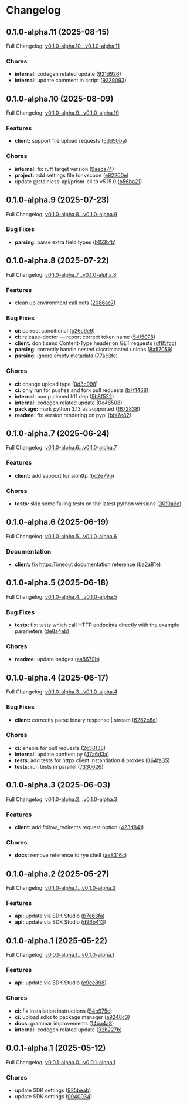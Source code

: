 # Changelog

## 0.1.0-alpha.11 (2025-08-15)

Full Changelog: [v0.1.0-alpha.10...v0.1.0-alpha.11](https://github.com/felippemr/ambient-sdk/compare/v0.1.0-alpha.10...v0.1.0-alpha.11)

### Chores

* **internal:** codegen related update ([921d926](https://github.com/felippemr/ambient-sdk/commit/921d9266c7114b4bd07af99ead1159936764fc02))
* **internal:** update comment in script ([9229093](https://github.com/felippemr/ambient-sdk/commit/92290931fb8e4993dbba9142a8b03b9c16a562f5))

## 0.1.0-alpha.10 (2025-08-09)

Full Changelog: [v0.1.0-alpha.9...v0.1.0-alpha.10](https://github.com/felippemr/ambient-sdk/compare/v0.1.0-alpha.9...v0.1.0-alpha.10)

### Features

* **client:** support file upload requests ([5dd50ba](https://github.com/felippemr/ambient-sdk/commit/5dd50ba3a6897f2fd1cb278250597e99c277d623))


### Chores

* **internal:** fix ruff target version ([9aeca74](https://github.com/felippemr/ambient-sdk/commit/9aeca74409f2d0daa2ab5479656ab9c838a08203))
* **project:** add settings file for vscode ([e92260e](https://github.com/felippemr/ambient-sdk/commit/e92260e90145161509d30b94c7236ff4db7315cd))
* update @stainless-api/prism-cli to v5.15.0 ([b56ba21](https://github.com/felippemr/ambient-sdk/commit/b56ba21d8deb8caf5448638ee332b8aea1bd63a2))

## 0.1.0-alpha.9 (2025-07-23)

Full Changelog: [v0.1.0-alpha.8...v0.1.0-alpha.9](https://github.com/felippemr/ambient-sdk/compare/v0.1.0-alpha.8...v0.1.0-alpha.9)

### Bug Fixes

* **parsing:** parse extra field types ([b153bfb](https://github.com/felippemr/ambient-sdk/commit/b153bfbf64238729686396fdc2cb0cfc7489c99e))

## 0.1.0-alpha.8 (2025-07-22)

Full Changelog: [v0.1.0-alpha.7...v0.1.0-alpha.8](https://github.com/felippemr/ambient-sdk/compare/v0.1.0-alpha.7...v0.1.0-alpha.8)

### Features

* clean up environment call outs ([2086ac7](https://github.com/felippemr/ambient-sdk/commit/2086ac739e360d8223bb44ffd608681e32645790))


### Bug Fixes

* **ci:** correct conditional ([b26c9e9](https://github.com/felippemr/ambient-sdk/commit/b26c9e9f295fd90d2a34ec00d0d53b1291292ce5))
* **ci:** release-doctor — report correct token name ([54f5078](https://github.com/felippemr/ambient-sdk/commit/54f5078480683657031446033ae3135125a52a4c))
* **client:** don't send Content-Type header on GET requests ([df85fcc](https://github.com/felippemr/ambient-sdk/commit/df85fcc56f084779639db80e588b8883c8a1426a))
* **parsing:** correctly handle nested discriminated unions ([8a57059](https://github.com/felippemr/ambient-sdk/commit/8a570596ff30b5f24bf4a95bade6ad1aba1f38a8))
* **parsing:** ignore empty metadata ([77ac3fe](https://github.com/felippemr/ambient-sdk/commit/77ac3fe8607ce71a7b884e44183ee84856d897f4))


### Chores

* **ci:** change upload type ([0d3c998](https://github.com/felippemr/ambient-sdk/commit/0d3c9980ff9f140c9ccfcfb7c058a5d745f4a356))
* **ci:** only run for pushes and fork pull requests ([b7f1468](https://github.com/felippemr/ambient-sdk/commit/b7f1468f5d045d8ff33e3011f267159f757f620f))
* **internal:** bump pinned h11 dep ([5b8f522](https://github.com/felippemr/ambient-sdk/commit/5b8f522241042547ad87acd035505412c3f403ad))
* **internal:** codegen related update ([0c48508](https://github.com/felippemr/ambient-sdk/commit/0c485084cc798b8e3a0db405fd4dac0021a5a894))
* **package:** mark python 3.13 as supported ([1672838](https://github.com/felippemr/ambient-sdk/commit/167283850a727cba776c88d23483ae6c61ef3ae6))
* **readme:** fix version rendering on pypi ([bfa7e82](https://github.com/felippemr/ambient-sdk/commit/bfa7e82a17a612026ea5fdf9a0653775ce878aa9))

## 0.1.0-alpha.7 (2025-06-24)

Full Changelog: [v0.1.0-alpha.6...v0.1.0-alpha.7](https://github.com/felippemr/ambient-sdk/compare/v0.1.0-alpha.6...v0.1.0-alpha.7)

### Features

* **client:** add support for aiohttp ([bc2e79b](https://github.com/felippemr/ambient-sdk/commit/bc2e79bc36c05d4b2f55114dda85be92f5c4b9dc))


### Chores

* **tests:** skip some failing tests on the latest python versions ([30f0a9c](https://github.com/felippemr/ambient-sdk/commit/30f0a9cad32441e5fd922c05c09fe88bf3c1b5ca))

## 0.1.0-alpha.6 (2025-06-19)

Full Changelog: [v0.1.0-alpha.5...v0.1.0-alpha.6](https://github.com/felippemr/ambient-sdk/compare/v0.1.0-alpha.5...v0.1.0-alpha.6)

### Documentation

* **client:** fix httpx.Timeout documentation reference ([ba2a81e](https://github.com/felippemr/ambient-sdk/commit/ba2a81e622029edf841715252e38aa942ed318da))

## 0.1.0-alpha.5 (2025-06-18)

Full Changelog: [v0.1.0-alpha.4...v0.1.0-alpha.5](https://github.com/felippemr/ambient-sdk/compare/v0.1.0-alpha.4...v0.1.0-alpha.5)

### Bug Fixes

* **tests:** fix: tests which call HTTP endpoints directly with the example parameters ([de8a4ab](https://github.com/felippemr/ambient-sdk/commit/de8a4ab1a86782c1d3ae5cb0705b22e24ecff158))


### Chores

* **readme:** update badges ([aa8679b](https://github.com/felippemr/ambient-sdk/commit/aa8679b9fbb0086b7d03ee2abcfc22950f310239))

## 0.1.0-alpha.4 (2025-06-17)

Full Changelog: [v0.1.0-alpha.3...v0.1.0-alpha.4](https://github.com/felippemr/ambient-sdk/compare/v0.1.0-alpha.3...v0.1.0-alpha.4)

### Bug Fixes

* **client:** correctly parse binary response | stream ([6262c8d](https://github.com/felippemr/ambient-sdk/commit/6262c8dd74d3ad17eecc6c76e0690ecd23753e90))


### Chores

* **ci:** enable for pull requests ([2c38138](https://github.com/felippemr/ambient-sdk/commit/2c38138a0b6189e83f9d4bed3b8b62feefc16dc2))
* **internal:** update conftest.py ([47a6d3a](https://github.com/felippemr/ambient-sdk/commit/47a6d3a202bcbdf832c59264786698ec83d54326))
* **tests:** add tests for httpx client instantiation & proxies ([064fa35](https://github.com/felippemr/ambient-sdk/commit/064fa35859c649d3ce303dbd32dd136434667014))
* **tests:** run tests in parallel ([7330626](https://github.com/felippemr/ambient-sdk/commit/73306269414193a7379ac987eaf853053547e0ff))

## 0.1.0-alpha.3 (2025-06-03)

Full Changelog: [v0.1.0-alpha.2...v0.1.0-alpha.3](https://github.com/felippemr/ambient-sdk/compare/v0.1.0-alpha.2...v0.1.0-alpha.3)

### Features

* **client:** add follow_redirects request option ([423d841](https://github.com/felippemr/ambient-sdk/commit/423d84195de33483c06dd527e9b1bbecddc201db))


### Chores

* **docs:** remove reference to rye shell ([ae8316c](https://github.com/felippemr/ambient-sdk/commit/ae8316cdc8f9b8328f59f20213e2d4c1efaf14cf))

## 0.1.0-alpha.2 (2025-05-27)

Full Changelog: [v0.1.0-alpha.1...v0.1.0-alpha.2](https://github.com/felippemr/ambient-sdk/compare/v0.1.0-alpha.1...v0.1.0-alpha.2)

### Features

* **api:** update via SDK Studio ([b7e63fa](https://github.com/felippemr/ambient-sdk/commit/b7e63fade019c892a7223b2ab2583f6768f06171))
* **api:** update via SDK Studio ([d96b413](https://github.com/felippemr/ambient-sdk/commit/d96b413df36ab632481238a62fd14610a06f1746))

## 0.1.0-alpha.1 (2025-05-22)

Full Changelog: [v0.0.1-alpha.1...v0.1.0-alpha.1](https://github.com/felippemr/ambient-sdk/compare/v0.0.1-alpha.1...v0.1.0-alpha.1)

### Features

* **api:** update via SDK Studio ([e9ee898](https://github.com/felippemr/ambient-sdk/commit/e9ee898b191af6018ba15c87f80eb5dda756cd32))


### Chores

* **ci:** fix installation instructions ([54b975c](https://github.com/felippemr/ambient-sdk/commit/54b975cc1614ae4b2418847e0127088bdc153976))
* **ci:** upload sdks to package manager ([a9248c3](https://github.com/felippemr/ambient-sdk/commit/a9248c315a3560a394afa80e6458abb1870d8ab5))
* **docs:** grammar improvements ([14ba4a8](https://github.com/felippemr/ambient-sdk/commit/14ba4a844b3f8d6c17c80ede2a1f728fc1e1cbf6))
* **internal:** codegen related update ([32b227b](https://github.com/felippemr/ambient-sdk/commit/32b227bf7c45d7a02b4b74ccc00776b6fad09c88))

## 0.0.1-alpha.1 (2025-05-12)

Full Changelog: [v0.0.1-alpha.0...v0.0.1-alpha.1](https://github.com/felippemr/ambient-sdk/compare/v0.0.1-alpha.0...v0.0.1-alpha.1)

### Chores

* update SDK settings ([925beab](https://github.com/felippemr/ambient-sdk/commit/925beabb2c45117223fb83e9841a011b32ceeae5))
* update SDK settings ([0040034](https://github.com/felippemr/ambient-sdk/commit/0040034caffb66faf48ac23fa3a85c48d2cd54f7))

